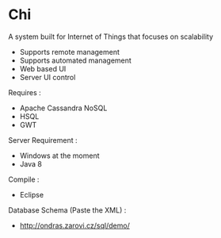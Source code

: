 # Chi
A system built for Internet of Things that focuses on scalability
+ Supports remote management
+ Supports automated management
+ Web based UI
+ Server UI control

Requires :
+ Apache Cassandra NoSQL
+ HSQL
+ GWT

Server Requirement :
+ Windows at the moment
+ Java 8

Compile :
+ Eclipse

Database Schema (Paste the XML) :
+ http://ondras.zarovi.cz/sql/demo/ 